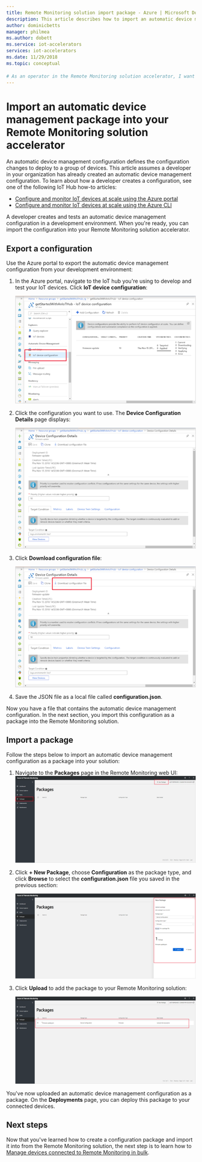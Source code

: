 ```yaml
---
title: Remote Monitoring solution import package - Azure | Microsoft Docs 
description: This article describes how to import an automatic device management package into the Remote Monitoring solution accelerator
author: dominicbetts
manager: philmea
ms.author: dobett
ms.service: iot-accelerators
services: iot-accelerators
ms.date: 11/29/2018
ms.topic: conceptual

# As an operator in the Remote Monitoring solution accelerator, I want add an automatic device management package to the Remote Monitoring solution accelerator
---
```


# Import an automatic device management package into your Remote Monitoring solution accelerator

An automatic device management configuration defines the configuration changes to deploy to a group of devices. This article assumes a developer in your organization has already created an automatic device management configuration. To learn about how a developer creates a configuration, see one of the following IoT Hub how-to articles:

- [Configure and monitor IoT devices at scale using the Azure portal](../iot-hub/iot-hub-auto-device-config.md)
- [Configure and monitor IoT devices at scale using the Azure CLI](../iot-hub/iot-hub-auto-device-config-cli.md)

A developer creates and tests an automatic device management configuration in a development environment. When you're ready, you can import the configuration into your Remote Monitoring solution accelerator.

## Export a configuration

Use the Azure portal to export the automatic device management configuration from your development environment:

1. In the Azure portal, navigate to the IoT hub you're using to develop and test your IoT devices. Click **IoT device configuration**:

    [![IoT device configuration](./media/iot-accelerators-remote-monitoring-import-adm-package/deviceconfiguration-inline.png)](./media/iot-accelerators-remote-monitoring-import-adm-package/deviceconfiguration-expanded.png#lightbox)

1. Click the configuration you want to use. The **Device Configuration Details** page displays:

    [![IoT device configuration detail](./media/iot-accelerators-remote-monitoring-import-adm-package/configuration-details-inline.png)](./media/iot-accelerators-remote-monitoring-import-adm-package/configuration-details-expanded.png#lightbox)
1. Click **Download configuration file**:

    [![Download configuration file](./media/iot-accelerators-remote-monitoring-import-adm-package/download-inline.png)](./media/iot-accelerators-remote-monitoring-import-adm-package/download-expanded.png#lightbox)

1. Save the JSON file as a local file called **configuration.json**.

Now you have a file that contains the automatic device management configuration. In the next section, you import this configuration as a package into the Remote Monitoring solution.

## Import a package

Follow the steps below to import an automatic device management configuration as a package into your solution:

1. Navigate to the **Packages** page in the Remote Monitoring web UI:
    ![Packages page](media/iot-accelerators-remote-monitoring-import-adm-package/packagepage.png)

1. Click **+ New Package**, choose **Configuration** as the package type, and click **Browse** to select the **configuration.json** file you saved in the previous section:

    ![Select configuration](media/iot-accelerators-remote-monitoring-import-adm-package/uploadpackage.png)

1. Click **Upload** to add the package to your Remote Monitoring solution:

    ![Uploaded package](media/iot-accelerators-remote-monitoring-import-adm-package/uploadedpackage.png)

You've now uploaded an automatic device management configuration as a package. On the **Deployments** page, you can deploy this package to your connected devices.

## Next steps

Now that you've learned how to create a configuration package and import it into from the Remote Monitoring solution, the next step is to learn how to [Manage devices connected to Remote Monitoring in bulk](iot-accelerators-remote-monitoring-bulk-configuration-update.md).

